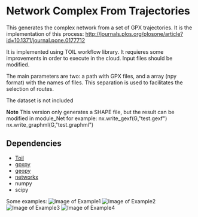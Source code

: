 # Network Complex From Trajectories

This generates the complex network from a set of GPX trajectories. 
It is the implementation of this process: http://journals.plos.org/plosone/article?id=10.1371/journal.pone.0177712

It is implemented using TOIL workflow library. It requieres some improvements in order to execute in the cloud. Input files should be modified.

The main parameters are two: a path with GPX files, and a array (npy format) with the names of files. This separation is used to facilitates the selection of routes.

The dataset is not included

**Note** This version only generates a SHAPE file, but the result can be modified in module_Net for example:
nx.write_gexf(G,"test.gexf") 
nx.write_graphml(G,"test.graphml") 

Dependencies
------------
* [Toil](https://github.com/BD2KGenomics/toil)
* [gpxpy](https://github.com/tkrajina/gpxpy)
* [geopy](https://github.com/geopy/geopy)
* [networkx](https://github.com/networkx)
* numpy
* scipy 


Some examples:
![Image of Example1](https://github.com/wisaaco/NetworkComplexFromTrajectories/blob/master/img/file1.png)
![Image of Example2](https://github.com/wisaaco/NetworkComplexFromTrajectories/blob/master/img/file2.png)
![Image of Example3](https://github.com/wisaaco/NetworkComplexFromTrajectories/blob/master/img/file3.png)
![Image of Example4](https://github.com/wisaaco/NetworkComplexFromTrajectories/blob/master/img/file4.png)


